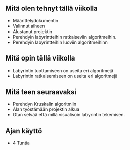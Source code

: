 ## Mitä olen tehnyt tällä viikolla
* Määrittelydokumentin
* Valinnut aiheen
* Alustanut projektin
* Perehdyin labyrintteihin ratkaiseviin algoritmeihin.
* Perehdyin labyrintteihin luoviin algoritmeihinn
## Mitä opin tällä viikolla
* Labyrintin tuottamiseen on useita eri algoritmejä
* Labyrintin ratkaisemiseen on useita eri algoritmejä


## Mitä teen seuraavaksi
* Perehdyn Kruskalin algoritmiin
* Alan työstämään projektin alkua
* Otan selvää että millä visualisoin labyrintin tekemisen.

## Ajan käyttö
* 4 Tuntia
